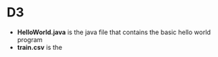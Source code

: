 # D3
* **HelloWorld.java** is the java file that contains the basic hello world program <br>
* **train.csv** is the 
